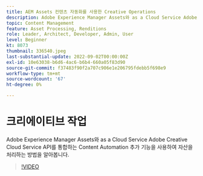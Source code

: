 ```yaml
---
title: AEM Assets 컨텐츠 자동화를 사용한 Creative Operations
description: Adobe Experience Manager Assets와 as a Cloud Service Adobe Creative Cloud Service API를 통합하는 Content Automation 추가 기능을 사용하여 자산을 처리하는 방법을 알아봅니다.
topic: Content Management
feature: Asset Processing, Renditions
role: Leader, Architect, Developer, Admin, User
level: Beginner
kt: 8073
thumbnail: 336540.jpeg
last-substantial-update: 2022-09-02T00:00:00Z
exl-id: 10e63038-b6d6-4ac6-b6b4-660a05f83d90
source-git-commit: f37483f90f2a707c906e1e206795fdebb5f698e9
workflow-type: tm+mt
source-wordcount: '67'
ht-degree: 0%

---
```


# 크리에이티브 작업

Adobe Experience Manager Assets와 as a Cloud Service Adobe Creative Cloud Service API를 통합하는 Content Automation 추가 기능을 사용하여 자산을 처리하는 방법을 알아봅니다.

>[!VIDEO](https://video.tv.adobe.com/v/336540?quality=12&learn=on)
